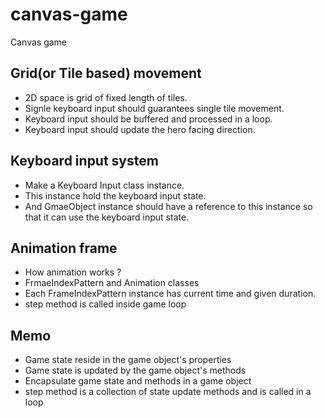 # canvas-game

Canvas game

## Grid(or Tile based) movement

- 2D space is grid of fixed length of tiles.
- Signle keyboard input should guarantees single tile movement.
- Keyboard input should be buffered and processed in a loop.
- Keyboard input should update the hero facing direction.

## Keyboard input system

- Make a Keyboard Input class instance.
- This instance hold the keyboard input state.
- And GmaeObject instance should have a reference to this instance so that it can use the keyboard input state.

## Animation frame

- How animation works ?
- FrmaeIndexPattern and Animation classes
- Each FrameIndexPattern instance has current time and given duration.
- step method is called inside game loop  

## Memo

- Game state reside in the game object's properties
- Game state is updated by the game object's methods
- Encapsulate game state and methods in a game object
- step method is a collection of state update methods and is called in a loop
